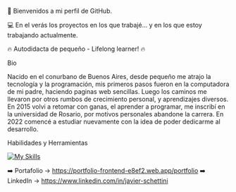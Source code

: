 👋 Bienvenidos a mi perfil de GitHub.

💻 En el verás los proyectos en los que trabajé... y en los que estoy trabajando actualmente. 

🔥 Autodidacta de pequeño - Lifelong learner! 🔥

Bio 

Nacido en el conurbano de Buenos Aires, desde pequeño me atrajo la tecnología y la programación,
mis primeros pasos fueron en la computadora de mi padre, haciendo paginas web sencillas.
Luego los caminos me llevaron por otros rumbos de crecimiento personal, y aprendizajes diversos.
En 2015 volvi a retomar con ganas, el aprender a programar, me inscribí en la universidad de Rosario, por motivos personales abandone la carrera. 
En 2022 comencé a estudiar nuevamente con la idea de poder dedicarme al desarrollo.

Habilidades y Herramientas

[![My Skills](https://skillicons.dev/icons?i=js,html,css,ts,angular,vscode,git,java,spring,postman,mysql)](https://skillicons.dev)

➡️ Portafolio -> https://portfolio-frontend-e8ef2.web.app/portfolio
➡️ LinkedIn -> https://www.linkedin.com/in/javier-schettini
